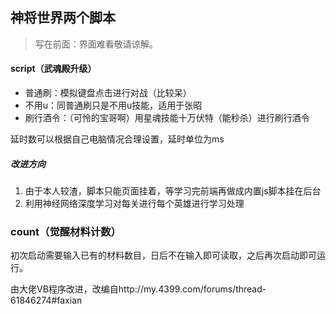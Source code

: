 ## 神将世界两个脚本

> 写在前面：界面难看敬请谅解。

#### script（武魂殿升级）

- 普通刷：模拟键盘点击进行对战（比较呆）
- 不用u：同普通刷只是不用u技能，适用于张昭
- 刷行酒令：（可怜的宝哥啊）用星魂技能十万伏特（能秒杀）进行刷行酒令

延时数可以根据自己电脑情况合理设置，延时单位为ms

##### 改进方向

1. 由于本人较渣，脚本只能页面挂着，等学习完前端再做成内置js脚本挂在后台
2. 利用神经网络深度学习对每关进行每个英雄进行学习处理

### count（觉醒材料计数）

初次启动需要输入已有的材料数目，日后不在输入即可读取，之后再次启动即可运行。

由大佬VB程序改进，改编自http://my.4399.com/forums/thread-61846274#faxian